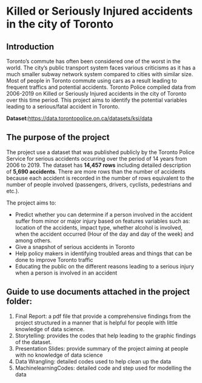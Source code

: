 # Killed or Seriously Injured accidents in the city of Toronto

## Introduction
Toronto’s commute has often been considered one of the worst in the world. The city’s public transport system faces various criticisms as it has a much smaller subway network system compared to cities with similar size. Most of people in Toronto commute using cars as a result leading to frequent traffics and potential accidents. Toronto Police compiled data from 2006-2019 on Killed or Seriously Injured accidents in the city of Toronto over this time period. This project aims to identify the potential variables leading to a serious/fatal accident in Toronto.

<b>Dataset:</b>https://data.torontopolice.on.ca/datasets/ksi/data 

## The purpose of the project
The project use a dataset that was published publicly by the Toronto Police Service for serious accidents occurring over the period of 14 years from 2006 to 2019.
The dataset has <b>14,457 rows</b> including detailed description of <b>5,690 accidents</b>. There are more rows than the number of accidents because each accident is recorded in the number of rows equivalent to the number of people involved (passengers, drivers, cyclists, pedestrians and etc.).

The project aims to:
 - Predict whether you can determine if a person involved in the accident suffer from minor or major injury based on features variables such as: location of the accidents, impact type, whether alcohol is involved, when the accident occurred (Hour of the day and day of the week) and among others.
 - Give a snapshot of serious accidents in Toronto
 - Help policy makers in identifying troubled areas and things that can be done to improve Toronto traffic
 - Educating the public on the different reasons leading to a serious injury when a person is involved in an accident
 ## Guide to use documents attached in the project folder:
 1. Final Report: a pdf file that provide a comprehensive findings from the project structured in a manner that is helpful for people with little knowledge of data science. 
 2. Storytelling: provides the codes that help leading to the graphic findings of the dataset.
 3. Presentation Slides: provide summary of the project aiming at people with no knowledge of data science
 4. Data Wrangling: detailed codes used to help clean up the data
 5. MachinelearningCodes: detailed code and step used for modelling the data
